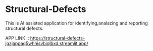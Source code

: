# Structural-Defects
This is AI assisted application for identifying,analazing and reporting structural defects.

APP LINK :: https://structural-defects-jqzjappaq5whhisvbiqlbxd.streamlit.app/
